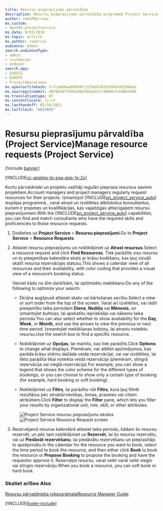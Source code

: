 ```yaml
---
title: Resursu pieprasījumu pārvaldība
description: Resursu pieprasījumu pārvaldība programmā Project Service
author: JohnPBurrows
ms.custom:
- dyn365-projectservice
ms.date: 8/03/2018
ms.topic: article
ms.author: ruhercul
audience: Admin
search.audienceType:
- admin
- customizer
- enduser
search.app:
- D365CE
- D365PS
- ProjectOperations
ms.openlocfilehash: 7c7ca0dbaeb8938fc2254da782b359a5dd29e6da
ms.sourcegitcommit: 40f68387f594180af64a5e5c748b6efa188bd300
ms.translationtype: HT
ms.contentlocale: lv-LV
ms.lasthandoff: 05/10/2021
ms.locfileid: "6015025"
---
```

# <a name="manage-resource-requests-project-service"></a><span data-ttu-id="3ec4c-103">Resursu pieprasījumu pārvaldība (Project Service)</span><span class="sxs-lookup"><span data-stu-id="3ec4c-103">Manage resource requests (Project Service)</span></span>

[!include [banner](../includes/psa-now-project-operations.md)]

[!INCLUDE[cc-applies-to-psa-app-1x-2x](../includes/cc-applies-to-psa-app-1x-2x.md)]

<span data-ttu-id="3ec4c-104">Kontu pārvaldnieki un projektu vadītāji regulāri pieprasa resursus saviem projektiem.</span><span class="sxs-lookup"><span data-stu-id="3ec4c-104">Account managers and project managers regularly request resources for their projects.</span></span> <span data-ttu-id="3ec4c-105">Izmantojot [!INCLUDE[pn_project_service_auto](../includes/pn-project-service-auto.md)] iespējas programmā , varat atrast un izvēlēties atbilstošus konsultantus, kuriem ir prasmes un kvalifikācijas, kas vajadzīgas attiecīgajiem resursu pieprasījumiem.</span><span class="sxs-lookup"><span data-stu-id="3ec4c-105">With the [!INCLUDE[pn_project_service_auto](../includes/pn-project-service-auto.md)] capabilities, you can find and match consultants who have the required skills and proficiencies to those resource requests.</span></span>  
  
1. <span data-ttu-id="3ec4c-106">Dodieties uz **Project Service** > **Resursu pieprasījumi**.</span><span class="sxs-lookup"><span data-stu-id="3ec4c-106">Go to **Project Service** > **Resource Requests**.</span></span>  
  
2. <span data-ttu-id="3ec4c-107">Atlasiet resursu pieprasījumu un noklikšķiniet uz **Atrast resursus**.</span><span class="sxs-lookup"><span data-stu-id="3ec4c-107">Select a resource request and click **Find Resources**.</span></span> <span data-ttu-id="3ec4c-108">Tiek parādīts visu resursu un to pieejamības kalendāra skats ar krāsu kodēšanu, kas ļauj vizuāli skatīt resursa rezervācijas statusu.</span><span class="sxs-lookup"><span data-stu-id="3ec4c-108">This shows a calendar view of all resources and their availability, with color coding that provides a visual view of a resource’s booking status.</span></span>  
  
    <span data-ttu-id="3ec4c-109">Veiciet kādu no šīm darbībām, lai optimizētu meklēšanu:</span><span class="sxs-lookup"><span data-stu-id="3ec4c-109">Do any of the following to optimize your search:</span></span>  
  
   -   <span data-ttu-id="3ec4c-110">Ekrāna augšpusē atlasiet skatu vai kārtošanas secību.</span><span class="sxs-lookup"><span data-stu-id="3ec4c-110">Select a view or sort order from the top of the screen.</span></span> <span data-ttu-id="3ec4c-111">Varat arī izvēlēties, vai rādīt pieejamību laika periodam **Diena**, **Nedēļa** vai **Mēnesis**, un izmantojiet bultiņas, lai apskatītu iepriekšējo vai nākamo laika periodu.</span><span class="sxs-lookup"><span data-stu-id="3ec4c-111">You can also select whether to show availability for the **Day**, **Week**, or **Month**, and use the arrows to view the previous or next time period.</span></span> <span data-ttu-id="3ec4c-112">Izmantojiet meklēšanas lodziņu, lai atrastu noteiktu resursu.</span><span class="sxs-lookup"><span data-stu-id="3ec4c-112">Use the search box to find a specific resource.</span></span>  
  
   -   <span data-ttu-id="3ec4c-113">Noklikšķiniet uz **Opcijas**, lai mainītu, kas tiek parādīts.</span><span class="sxs-lookup"><span data-stu-id="3ec4c-113">Click **Options** to change what displays.</span></span> <span data-ttu-id="3ec4c-114">Piemēram, var attēlot apzīmējumus, kas parāda krāsu shēmu dažāda veida rezervācijai, vai var izvēlēties, lai tiktu parādīta tikai noteikta veida rezervācija (piemēram, stingrā rezervācija vai vieglā rezervācija).</span><span class="sxs-lookup"><span data-stu-id="3ec4c-114">For example, you can show a legend that shows the color scheme for the different types of bookings, or you can choose to show only a certain type of booking (for example, hard booking or soft booking).</span></span>  
  
   -   <span data-ttu-id="3ec4c-115">Noklikšķiniet uz **Filtrs**, lai parādītu rūti **Filtrs**, kura ļauj filtrēt rezultātus pēc struktūrvienības, lomas, prasmes vai citiem atribūtiem.</span><span class="sxs-lookup"><span data-stu-id="3ec4c-115">Click **Filter** to display the **Filter** pane, which lets you filter your results by organizational unit, role, skill, or other attributes.</span></span>  
  
       <span data-ttu-id="3ec4c-116">![Project Service resursu pieprasījumu ekrāns](../psa/media/project-service-resource-request-screen.png "Project Service resursu pieprasījumu ekrāns")</span><span class="sxs-lookup"><span data-stu-id="3ec4c-116">![Project Service Resource Request screen](../psa/media/project-service-resource-request-screen.png "Project Service Resource Request screen")</span></span>  
  
3. <span data-ttu-id="3ec4c-117">Rezervējamā resursa kalendārā atlasiet laika periodu, kādam šo resursu rezervēt, un pēc tam noklikšķiniet uz **Rezervēt**, lai šo resursu rezervētu, vai uz **Piedāvāt rezervēšanu**, lai piedāvātu rezervēšanu un pieprasītājs to apstiprinātu.</span><span class="sxs-lookup"><span data-stu-id="3ec4c-117">In the calendar for the resource you want to book, select the time period to book the resource, and then either click **Book** to book the resource or **Propose Booking** to propose the booking and have the requestor approve it.</span></span> <span data-ttu-id="3ec4c-118">Rezervējot resursu, varat veikt varat veikt vieglo vai stingro rezervāciju.</span><span class="sxs-lookup"><span data-stu-id="3ec4c-118">When you book a resource, you can soft book or hard book.</span></span>  
  
### <a name="see-also"></a><span data-ttu-id="3ec4c-119">Skatiet arī</span><span class="sxs-lookup"><span data-stu-id="3ec4c-119">See Also</span></span>  
 [<span data-ttu-id="3ec4c-120">Resursu pārvaldnieka rokasgrāmata</span><span class="sxs-lookup"><span data-stu-id="3ec4c-120">Resource Manager Guide</span></span>](../psa/resource-manager-guide.md)


[!INCLUDE[footer-include](../includes/footer-banner.md)]